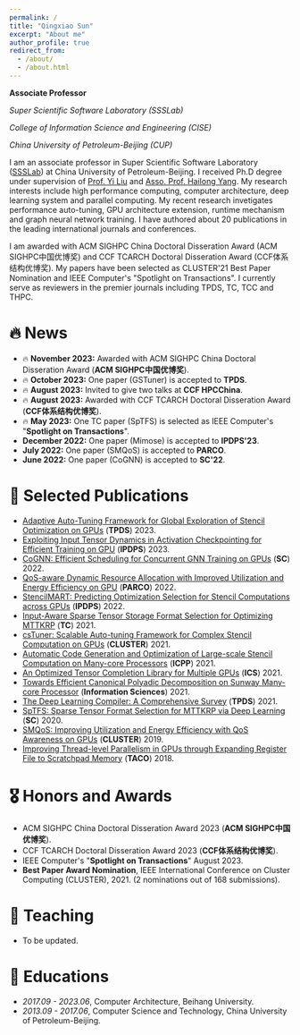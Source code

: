 ```yaml
---
permalink: /
title: "Qingxiao Sun"
excerpt: "About me"
author_profile: true
redirect_from: 
  - /about/
  - /about.html
---
```


<span class='anchor' id='about-me'></span>

**Associate Professor**

*Super Scientific Software Laboratory (SSSLab)*

*College of Information Science and Engineering (CISE)*  

*China University of Petroleum-Beijing (CUP)*  

I am an associate professor in Super Scientific Software Laboratory ([SSSLab](https://www.ssslab.cn/)) at China University of Petroleum-Beijing. I received Ph.D degree under supervision of [Prof. Yi Liu](https://scse.buaa.edu.cn/info/1078/2656.htm) and [Asso. Prof. Hailong Yang](https://thomas-yang.github.io/). My research interests include high performance computing, computer architecture, deep learning system and parallel computing. My recent research invetigates performance auto-tuning, GPU architecture extension, runtime mechanism and graph neural network training. I have authored about 20 publications in the leading international journals and conferences. 

I am awarded with ACM SIGHPC China Doctoral Disseration Award (ACM SIGHPC中国优博奖) and CCF TCARCH Doctoral Disseration Award (CCF体系结构优博奖). My papers have been selected as CLUSTER'21 Best Paper Nomination and IEEE Computer's "Spotlight on Transactions". I currently serve as reviewers in the premier journals including TPDS, TC, TCC and THPC.

# 🔥 News
- 🔥 **November 2023:** Awarded with ACM SIGHPC China Doctoral Disseration Award (**ACM SIGHPC中国优博奖**).
- 🔥 **October 2023:** One paper (GSTuner) is accepted to **TPDS**.
- 🔥 **August 2023:** Invited to give two talks at **CCF HPCChina**.
- 🔥 **August 2023:** Awarded with CCF TCARCH Doctoral Disseration Award (**CCF体系结构优博奖**).
- 🔥 **May 2023:**  One TC paper (SpTFS) is selected as IEEE Computer's "**Spotlight on Transactions**".
- **December 2022:** One paper (Mimose) is accepted to **IPDPS'23**.
- **July 2022:** One paper (SMQoS) is accepted to **PARCO**.
- **June 2022:** One paper (CoGNN) is accepted to **SC'22**.

# 📝 Selected Publications
- [Adaptive Auto-Tuning Framework for Global Exploration of Stencil Optimization on GPUs](https://ieeexplore.ieee.org/abstract/document/10287597) (**TPDS**) 2023.
- [Exploiting Input Tensor Dynamics in Activation Checkpointing for Efficient Training on GPU](https://ieeexplore.ieee.org/abstract/document/10177427) (**IPDPS**) 2023.
- [CoGNN: Efficient Scheduling for Concurrent GNN Training on GPUs](https://ieeexplore.ieee.org/abstract/document/10046055) (**SC**) 2022.
- [QoS-aware Dynamic Resource Allocation with Improved Utilization and Energy Efficiency on GPU](https://www.sciencedirect.com/science/article/abs/pii/S0167819122000503) (**PARCO**) 2022.
- [StencilMART: Predicting Optimization Selection for Stencil Computations across GPUs](https://ieeexplore.ieee.org/abstract/document/9820650) (**IPDPS**) 2022.
- [Input-Aware Sparse Tensor Storage Format Selection for Optimizing MTTKRP](https://ieeexplore.ieee.org/abstract/document/9540277) (**TC**) 2021.
- [csTuner: Scalable Auto-tuning Framework for Complex Stencil Computation on GPUs](https://ieeexplore.ieee.org/abstract/document/9556044) (**CLUSTER**) 2021.
- [Automatic Code Generation and Optimization of Large-scale Stencil Computation on Many-core Processors](https://dl.acm.org/doi/abs/10.1145/3472456.3473517) (**ICPP**) 2021.
- [An Optimized Tensor Completion Library for Multiple GPUs](https://dl.acm.org/doi/abs/10.1145/3447818.3460692) (**ICS**) 2021.
- [Towards Efficient Canonical Polyadic Decomposition on Sunway Many-core Processor](https://www.sciencedirect.com/science/article/abs/pii/S0020025520310999) (**Information Sciences**) 2021.
- [The Deep Learning Compiler: A Comprehensive Survey](https://ieeexplore.ieee.org/abstract/document/9222299) (**TPDS**) 2021.
- [SpTFS: Sparse Tensor Format Selection for MTTKRP via Deep Learning](https://ieeexplore.ieee.org/document/9355324) (**SC**) 2020.
- [SMQoS: Improving Utilization and Energy Efficiency with QoS Awareness on GPUs](https://ieeexplore.ieee.org/abstract/document/8891047) (**CLUSTER**) 2019.
- [Improving Thread-level Parallelism in GPUs through Expanding Register File to Scratchpad Memory](https://dl.acm.org/doi/abs/10.1145/3280849) (**TACO**) 2018.

# 🎖 Honors and Awards
-  ACM SIGHPC China Doctoral Disseration Award 2023 (**ACM SIGHPC中国优博奖**).
- CCF TCARCH Doctoral Disseration Award 2023 (**CCF体系结构优博奖**).
- IEEE Computer's "**Spotlight on Transactions**" August 2023.
- **Best Paper Award Nomination**, IEEE International Conference on Cluster Computing (CLUSTER), 2021. (2 nominations out of 168 submissions).

# 💬 Teaching
- To be updated.

# 📖 Educations
- *2017.09 - 2023.06*, Computer Architecture, Beihang University.
- *2013.09 - 2017.06*, Computer Science and Technology, China University of Petroleum-Beijing.
